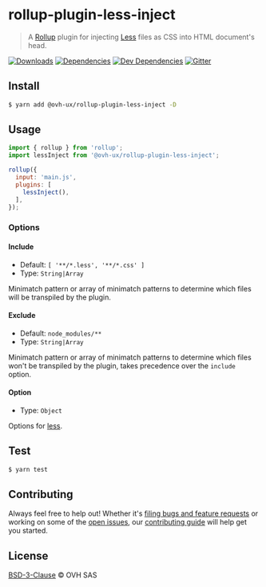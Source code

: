 # rollup-plugin-less-inject

> A [Rollup](https://rollupjs.org/) plugin for injecting [Less](http://lesscss.org/) files as CSS into HTML document's head.

[![Downloads](https://badgen.net/npm/dt/@ovh-ux/rollup-plugin-less-inject)](https://npmjs.com/package/@ovh-ux/rollup-plugin-less-inject) [![Dependencies](https://badgen.net/david/dep/ovh/rollup-plugin-less-inject)](https://npmjs.com/package/@ovh-ux/rollup-plugin-less-inject?activeTab=dependencies) [![Dev Dependencies](https://badgen.net/david/dev/ovh/rollup-plugin-less-inject)](https://npmjs.com/package/@ovh-ux/rollup-plugin-less-inject?activeTab=dependencies) [![Gitter](https://badgen.net/badge/gitter/ovh-ux/blue?icon=gitter)](https://gitter.im/ovh/ux)

## Install

```sh
$ yarn add @ovh-ux/rollup-plugin-less-inject -D
```

## Usage

```js
import { rollup } from 'rollup';
import lessInject from '@ovh-ux/rollup-plugin-less-inject';

rollup({
  input: 'main.js',
  plugins: [
    lessInject(),
  ],
});
```

### Options

#### Include

+ Default: `[ '**/*.less', '**/*.css' ]`
+ Type: `String|Array`

Minimatch pattern or array of minimatch patterns to determine which files will be transpiled by the plugin.

#### Exclude

+ Default: `node_modules/**`
+ Type: `String|Array`

Minimatch pattern or array of minimatch patterns to determine which files won't be transpiled by the plugin, takes precedence over the `include` option.

#### Option

+ Type: `Object`

Options for [less](http://lesscss.org/usage/#programmatic-usage).

## Test

```sh
$ yarn test
```

## Contributing

Always feel free to help out! Whether it's [filing bugs and feature requests](https://github.com/ovh/rollup-plugin-less-inject/issues/new) or working on some of the [open issues](https://github.com/ovh/rollup-plugin-less-inject/issues), our [contributing guide](CONTRIBUTING.md) will help get you started.

## License

[BSD-3-Clause](LICENSE) © OVH SAS
